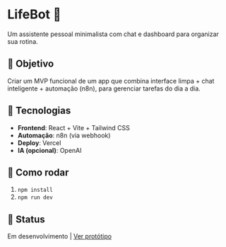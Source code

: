 # LifeBot 🤖

Um assistente pessoal minimalista com chat e dashboard para organizar sua rotina.

## 🎯 Objetivo
Criar um MVP funcional de um app que combina interface limpa + chat inteligente + automação (n8n), para gerenciar tarefas do dia a dia.

## 🚀 Tecnologias
- **Frontend**: React + Vite + Tailwind CSS
- **Automação**: n8n (via webhook)
- **Deploy**: Vercel
- **IA (opcional)**: OpenAI

## 📂 Como rodar
1. `npm install`
2. `npm run dev`

## 🧭 Status
Em desenvolvimento | [Ver protótipo](#) <!-- insira link depois -->